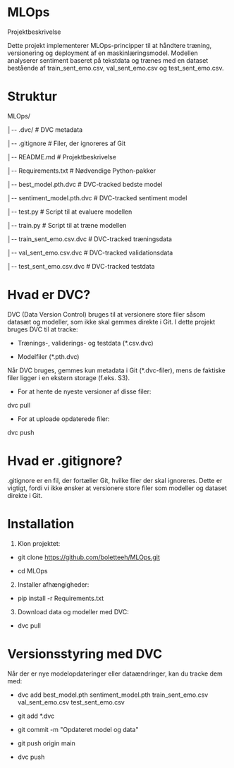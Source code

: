 # MLOps

Projektbeskrivelse

Dette projekt implementerer MLOps-principper til at håndtere træning, versionering og deployment af en maskinlæringsmodel. Modellen analyserer sentiment baseret på tekstdata og trænes med en dataset bestående af train_sent_emo.csv, val_sent_emo.csv og test_sent_emo.csv.

# Struktur
MLOps/

│-- .dvc/                  # DVC metadata

│-- .gitignore             # Filer, der ignoreres af Git

│-- README.md              # Projektbeskrivelse

│-- Requirements.txt       # Nødvendige Python-pakker

│-- best_model.pth.dvc     # DVC-tracked bedste model

│-- sentiment_model.pth.dvc # DVC-tracked sentiment model

│-- test.py                # Script til at evaluere modellen

│-- train.py               # Script til at træne modellen

│-- train_sent_emo.csv.dvc # DVC-tracked træningsdata

│-- val_sent_emo.csv.dvc   # DVC-tracked validationsdata

│-- test_sent_emo.csv.dvc  # DVC-tracked testdata

# Hvad er DVC?
DVC (Data Version Control) bruges til at versionere store filer såsom datasæt og modeller, som ikke skal gemmes direkte i Git. I dette projekt bruges DVC til at tracke:

- Trænings-, validerings- og testdata (*.csv.dvc)

- Modelfiler (*.pth.dvc)

Når DVC bruges, gemmes kun metadata i Git (*.dvc-filer), mens de faktiske filer ligger i en ekstern storage (f.eks. S3).

- For at hente de nyeste versioner af disse filer:

dvc pull

- For at uploade opdaterede filer:

dvc push

# Hvad er .gitignore?
.gitignore er en fil, der fortæller Git, hvilke filer der skal ignoreres. Dette er vigtigt, fordi vi ikke ønsker at versionere store filer som modeller og dataset direkte i Git.



# Installation
1. Klon projektet:

- git clone https://github.com/boletteeh/MLOps.git

- cd MLOps

2. Installer afhængigheder:

- pip install -r Requirements.txt

3. Download data og modeller med DVC:

- dvc pull

# Versionsstyring med DVC
Når der er nye modelopdateringer eller dataændringer, kan du tracke dem med:

- dvc add best_model.pth sentiment_model.pth train_sent_emo.csv val_sent_emo.csv test_sent_emo.csv

- git add *.dvc

- git commit -m "Opdateret model og data"

- git push origin main

- dvc push
